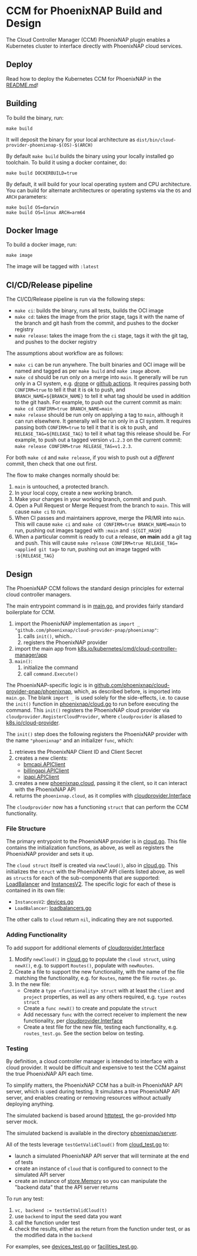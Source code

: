 # CCM for PhoenixNAP Build and Design
The Cloud Controller Manager (CCM) PhoenixNAP plugin enables a Kubernetes cluster to interface directly with
PhoenixNAP cloud services.

## Deploy
Read how to deploy the Kubernetes CCM for PhoenixNAP in the [README.md](./README.md)!

## Building
To build the binary, run:

```
make build
```

It will deposit the binary for your local architecture as `dist/bin/cloud-provider-phoenixnap-$(OS)-$(ARCH)`

By default `make build` builds the binary using your locally installed go toolchain.
To build it using a docker container, do:

```
make build DOCKERBUILD=true
```

By default, it will build for your local operating system and CPU architecture. You can build for alternate architectures or operating systems via the `OS` and `ARCH` parameters:

```
make build OS=darwin
make build OS=linux ARCH=arm64
```

## Docker Image
To build a docker image, run:

```
make image
```

The image will be tagged with `:latest`

## CI/CD/Release pipeline
The CI/CD/Release pipeline is run via the following steps:

* `make ci`: builds the binary, runs all tests, builds the OCI image
* `make cd`: takes the image from the prior stage, tags it with the name of the branch and git hash from the commit, and pushes to the docker registry
* `make release`: takes the image from the `ci` stage, tags it with the git tag, and pushes to the docker registry

The assumptions about workflow are as follows:

* `make ci` can be run anywhere. The built binaries and OCI image will be named and tagged as per `make build` and `make image` above.
* `make cd` should be run only on a merge into `main`. It generally will be run only in a CI system, e.g. [drone](https://drone.io) or [github actions](https://github.com/features/actions). It requires passing both `CONFIRM=true` to tell it that it is ok to push, and `BRANCH_NAME=${BRANCH_NAME}` to tell it what tag should be used in addition to the git hash. For example, to push out the current commit as main: `make cd CONFIRM=true BRANCH_NAME=main`
* `make release` should be run only on applying a tag to `main`, although it can run elsewhere. It generally will be run only in a CI system. It requires passing both `CONFIRM=true` to tell it that it is ok to push, and `RELEASE_TAG=${RELEASE_TAG}` to tell it what tag this release should be. For example, to push out a tagged version `v1.2.3` on the current commit: `make release CONFIRM=true RELEASE_TAG=v1.2.3`.

For both `make cd` and `make release`, if you wish to push out a _different_ commit, then check that one out first.

The flow to make changes normally should be:

1. `main` is untouched, a protected branch.
2. In your local copy, create a new working branch.
3. Make your changes in your working branch, commit and push.
4. Open a Pull Request or Merge Request from the branch to `main`. This will cause `make ci` to run.
5. When CI passes and maintainers approve, merge the PR/MR into `main`. This will cause `make ci` and `make cd CONFIRM=true BRANCH_NAME=main` to run, pushing out images tagged with `:main` and `:${GIT_HASH}`
6. When a particular commit is ready to cut a release, **on main** add a git tag and push. This will cause `make release CONFIRM=true RELEASE_TAG=<applied git tag>` to run, pushing out an image tagged with `:${RELEASE_TAG}`

## Design

The PhoenixNAP CCM follows the standard design principles for external cloud controller managers.

The main entrypoint command is in [main.go](./main.go), and provides fairly standard boilerplate for CCM.

1. import the PhoenixNAP implementation as `import _ "github.com/phoenixnap/cloud-provider-pnap/phoenixnap"`:
   1. calls `init()`, which..
   1. registers the PhoenixNAP provider
1. import the main app from [k8s.io/kubernetes/cmd/cloud-controller-manager/app](https://godoc.org/k8s.io/kubernetes/cmd/cloud-controller-manager/app)
1. `main()`:
   1. initialize the command
	 1. call `command.Execute()`

The PhoenixNAP-specific logic is in [github.com/phoenixnap/cloud-provider-pnap/phoenixnap](./phoenixnap/), which, as described before,
is imported into `main.go`. The blank `import _` is used solely for the side-effects, i.e. to cause the `init()`
function in [phoenixnap/cloud.go](./phoenixnap/cloud.go) to run before executing the command. This `init()`
registers the PhoenixNAP cloud provider via `cloudprovider.RegisterCloudProvider`, where `cloudprovider` is
aliased to [k8s.io/cloud-provider](https://godoc.org/k8s.io/cloud-provider).

The `init()` step does the following registers the PhoenixNAP provider with the name `"phoenixnap"` and an initializer
`func`, which:

1. retrieves the PhoenixNAP Client ID and Client Secret
1. creates a new clients:
   * [bmcapi.APIClient](https://pkg.go.dev/github.com/phoenixnap/go-sdk-bmc/bmcapi/v2#APIClient)
   * [billingapi.APIClient](https://pkg.go.dev/github.com/phoenixnap/go-sdk-bmc/billingapi#APIClient)
   * [ipapi.APIClient](https://pkg.go.dev/github.com/phoenixnap/go-sdk-bmc/ipapi/v2#APIClient)
1. creates a new [phoenixnap.cloud](./phoenixnap/cloud.go), passing it the client, so it can interact with the PhoenixNAP API
1. returns the `phoenixnap.cloud`, as it complies with [cloudprovider.Interface](https://godoc.org/k8s.io/cloud-provider#Interface)

The `cloudprovider` now has a functioning `struct` that can perform the CCM functionality.

### File Structure

The primary entrypoint to the PhoenixNAP provider is in [cloud.go](./phoenixnap/cloud.go). This file contains
the initialization functions, as above, as well as registers the PhoenixNAP provider and sets it up.

The `cloud struct` itself is created via `newCloud()`, also in [cloud.go](./phoenixnap/cloud.go). This
initializes the `struct` with the PhoenixNAP API clients listed above, as well as `struct`s for each of the sub-components
that are supported: [LoadBalancer](https://pkg.go.dev/k8s.io/cloud-provider#LoadBalancer) and [InstancesV2](https://pkg.go.dev/k8s.io/cloud-provider#InstancesV2). The specific logic for each of these is contained in its own file:

* `InstancesV2`: [devices.go](./phoenixnap/devices.go)
* `LoadBalancer`: [loadbalancers.go](./phoenixnap/loadbalancers.go)

The other calls to `cloud` return `nil`, indicating they are not supported.

### Adding Functionality

To add support for additional elements of [cloudprovider.Interface](https://pkg.go.dev/k8s.io/cloud-provider#Interface)

1. Modify `newCloud()` in [cloud.go](./phoenixnap/cloud.go) to populate the `cloud struct`, using `newX()`, e.g. to support `Routes()`, populate with `newRoutes`.
1. Create a file to support the new functionality, with the name of the file matching the functionality, e.g. for `Routes`, name the file `routes.go`.
1. In the new file:
   * Create a `type <functionality> struct` with at least the `client` and `project` properties, as well as any others required, e.g. `type routes struct`
   * Create a `func newX()` to create and populate the `struct`
   * Add necessary `func` with the correct receiver to implement the new functionality, per [cloudprovider.Interface](https://godoc.org/k8s.io/cloud-provider#Interface)
   * Create a test file for the new file, testing each functionality, e.g. `routes_test.go`. See the section below on testing.

### Testing

By definition, a cloud controller manager is intended to interface with a cloud provider. It would be difficult
and expensive to test the CCM against the true PhoenixNAP API each time.

To simplify matters, the PhoenixNAP CCM has a built-in PhoenixNAP API server, which is used
during testing. It simulates a true PhoenixNAP API server, and enables creating or removing resources without actually deploying anything.

The simulated backend is based around [httptest](https://pkg.go.dev/net/http/httptest), the go-provided
http server mock.

The simulated backend is available in the directory [phoenixnap/server](./phoenixnap/server).

All of the tests leverage `testGetValidCloud()` from
[cloud_test.go](./metal/cloud_test.go) to:

* launch a simulated PhoenixNAP API server that will terminate at the end of tests
* create an instance of `cloud` that is configured to connect to the simulated API server
* create an instance of [store.Memory](./phoenixnap/server/store) so you can manipulate the "backend data" that the API server returns

To run any test:

1. `vc, backend := testGetValidCloud(t)`
1. use `backend` to input the seed data you want
1. call the function under test
1. check the results, either as the return from the function under test, or as the modified data in the `backend`

For examples, see [devices_test.go](./phoenixnap/devices_test.go) or [facilities_test.go](./phoenixnap/facilities_test.go).
